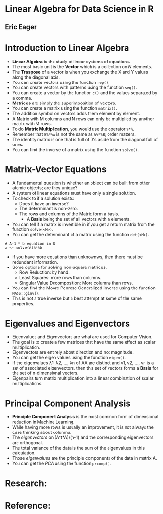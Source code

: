 # Linear Algebra for Data Science in R
## Eric Eager

# Introduction to Linear Algebra
- **Linear Algebra** is the study of linear systems of equations.
- The most basic unit is the **Vector** which is a collection on *N* elements.
- The **Traspose** of a vector is when you exchange the X and Y values along the diagonal axis.
- You can create vectors using the function `rep()`.
- You can create vectors with patterns using the function `seq()`.
- You can create a vector by the function `c()` and the values separated by a comma.
- **Matrices** are simply the superimposition of vectors.
- You can create a matrix using the function `matrix()`.
- The addition symbol on vectors adds them element by element.
-  A Matrix with M columns and N rows can only be multiplied by another matrix with M rows.
- To do **Matrix Multiplication**, you would use the operator `%*%`.
- Remember that `B%*%A` is not the same as `A%*%B`; order matters.
- The identity matrix is one that is full of 0's aside from the diagonal full of ones.
- You can find the inverse of a matrix using the function `solve()`.


# Matrix-Vector Equations
- A Fundamental question is whether an object can be built from other atomic objects; are they unique?
- A system of linear equations must have only a single solution.
- To check to if a solution exists:
  * Does it have an inverse?
  * The determinant is non-zero.
  * The rows and columns of the Matrix form a basis.
    - A **Basis** being the set of all vectors with n elements.
- You can tell if a matrix is invertible in if you get a return matrix from the function `solve(<M>)`.
- You can get the determinant of a matrix using the function `det(<M>)`.
```
# A-1 * b equation in R
x <- solve(A)%*%b
```
- If you have more equations than unknownws, then there must be redundant information.
- Some options for solving non-square matrices:
  * Row Reduction: by hand.
  * Least Squares: more rows than columns.
  * Singular Value Decomposition: More columns than rows.
- You can find the Moore Penrose Generalized inverse using the function `MASS::ginv()`.
- This is not a true inverse but a best attempt at some of the same properties.


# Eigenvalues and Eigenvectors
- Eigenvalues and Eigenvectors are what are used for Computer Vision.
- The goal is to create a few matrices that have the same effect as scalar multiplication.
- Eigenvectors are entirely about direction and not magnitude.
- You can get the eigen values using the function `eigen()`.
- If the eigenvalues λ1, λ2, ..., λn of AA are distinct and v1, v2, ..., vn is a set of associated eigenvectors, then this set of vectors forms a **Basis** for the set of n-dimensional vectors.
- Eigenpairs turn matrix multiplication into a linear combination of scalar multiplications.


# Principal Component Analysis
- **Principle Component Analysis** is the most common form of dimensional reduction in Machine Learning.
- While having more rows is usually an improvement, it is not always the case thinking about columns.
- The *eigenvectors* on (A^t*A)/(n-1) and the corresponding eigenvectors are orthogonal.
- The total variance of the data is the sum of the eigenvalues in this calculation.
- Those *eigenvalues* are the principle components of the data in matrix A.
- You can get the *PCA* using the function `prcomp()`.


# Research:

# Reference:
